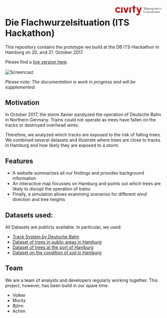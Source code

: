 <img align="right" width="150" title="civity logo" src="site/images/civity.png">

# Die Flachwurzelsituation (ITS Hackathon)

This repository contains the prototype we build at the DB ITS-Hackathon in Hamburg on 20. and 21. October 2017.

Please find a [live version here](http://its-hackathon-2017.civity.de).

<img align="center" title="Screencast" src="Screencast.gif">

*Please note: The documentation is work in progress and will be supplemented.*

## Motivation
In October 2017, the storm Xavier paralyzed the operation of Deutsche Bahn in Northern Germany. Trains could not operate as trees have fallen on the tracks or destroyed overhead wires.

Therefore, we analyzed which tracks are exposed to the risk of falling trees. We combined several datasets and illustrate where trees are close to tracks in Hamburg and how likely they are exposed to a storm.

## Features
- A website summarizes all our findings and provides background information
- An interactive map focusses on Hamburg and points out which trees are likely to disrupt the operation of trains
- Finally, a simulation allows examining scenarios for different wind direction and tree heights

## Datasets used:
All Datasets are publicly available. In particular, we used:
- [Track System by Deutsche Bahn](http://data.deutschebahn.com/dataset/geo-strecke)
- [Dataset of trees in public areas in Hamburg](http://suche.transparenz.hamburg.de/dataset/strassenbaumkataster-hamburg6)
- [Dataset of trees at the port of Hamburg](http://suche.transparenz.hamburg.de/dataset/strassenbaumkataster-hamburger-hafen2)
- [Dataset on the condition of soil in Hamburg ](http://suche.transparenz.hamburg.de/dataset/geologische-karte-1-50-0005)


## Team
We are a team of analysts and developers regularly working together. This project, however, has been build in our spare time.
- Volker
- Moritz
- Björn
- Achim
